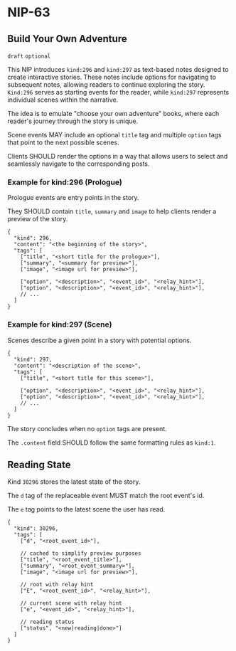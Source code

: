 NIP-63
======

Build Your Own Adventure
------------------------

`draft` `optional`

This NIP introduces `kind:296` and `kind:297` as text-based notes designed to create interactive stories. These notes include options for navigating to subsequent notes, allowing readers to continue exploring the story. `Kind:296` serves as starting events for the reader, while `kind:297` represents individual scenes within the narrative.

The idea is to emulate "choose your own adventure" books, where each reader's journey through the story is unique.

Scene events MAY include an optional `title` tag and multiple `option` tags that point to the next possible scenes.

Clients SHOULD render the options in a way that allows users to select and seamlessly navigate to the corresponding posts.

### Example for kind:296 (Prologue)

Prologue events are entry points in the story. 

They SHOULD contain `title`, `summary` and `image` to help clients render a preview of the story.

```jsonc
{
  "kind": 296,
  "content": "<the beginning of the story>",
  "tags": [
    ["title", "<short title for the prologue>"],
    ["summary", "<summary for preview>"],
    ["image", "<image url for preview>"],

    ["option", "<description>", "<event_id>", "<relay_hint>"],
    ["option", "<description>", "<event_id>", "<relay_hint>"],
    // ...
  ]
}
```

### Example for kind:297 (Scene)

Scenes describe a given point in a story with potential options.

```jsonc
{
  "kind": 297,
  "content": "<description of the scene>",
  "tags": [
    ["title", "<short title for this scene>"],

    ["option", "<description>", "<event_id>", "<relay_hint>"],
    ["option", "<description>", "<event_id>", "<relay_hint>"],
    // ...
  ]
}
```

The story concludes when no `option` tags are present.

The `.content` field SHOULD follow the same formatting rules as `kind:1`.

## Reading State

Kind `30296` stores the latest state of the story. 

The `d` tag of the replaceable event MUST match the root event's id.

The `e` tag points to the latest scene the user has read.

```jsonc
{
  "kind": 30296,
  "tags": [
    ["d", "<root_event_id>"],

    // cached to simplify preview purposes
    ["title", "<root_event_title>"],
    ["summary", "<root_event_summary>"], 
    ["image", "<image url for preview>"],

    // root with relay hint
    ["E", "<root_event_id>", "<relay_hint>"], 

    // current scene with relay hint
    ["e", "<event_id>", "<relay_hint>"], 

    // reading status 
    ["status", "<new|reading|done>"]
  ]
}
```